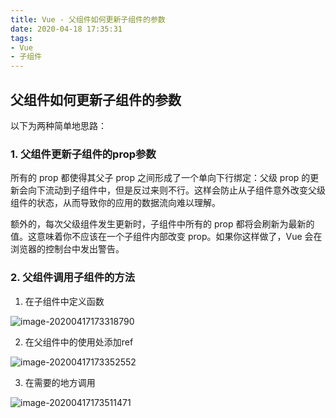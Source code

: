 ```yaml
---
title: Vue - 父组件如何更新子组件的参数
date: 2020-04-18 17:35:31
tags: 
- Vue
- 子组件
---
```






## 父组件如何更新子组件的参数

以下为两种简单地思路：

### 1. 父组件更新子组件的prop参数

所有的 prop 都使得其父子 prop 之间形成了一个单向下行绑定：父级 prop 的更新会向下流动到子组件中，但是反过来则不行。这样会防止从子组件意外改变父级组件的状态，从而导致你的应用的数据流向难以理解。

额外的，每次父级组件发生更新时，子组件中所有的 prop 都将会刷新为最新的值。这意味着你不应该在一个子组件内部改变 prop。如果你这样做了，Vue 会在浏览器的控制台中发出警告。

### 2. 父组件调用子组件的方法

1. 在子组件中定义函数

![image-20200417173318790](https://tva1.sinaimg.cn/large/007S8ZIlly1gdy20dp3p5j30jz0b6dgu.jpg)

2. 在父组件中的使用处添加ref 

![image-20200417173352552](https://tva1.sinaimg.cn/large/007S8ZIlly1gdy20eultjj30gf083mxs.jpg)

3. 在需要的地方调用

![image-20200417173511471](https://tva1.sinaimg.cn/large/007S8ZIlly1gdy20edzejj30bo08y0tb.jpg)





